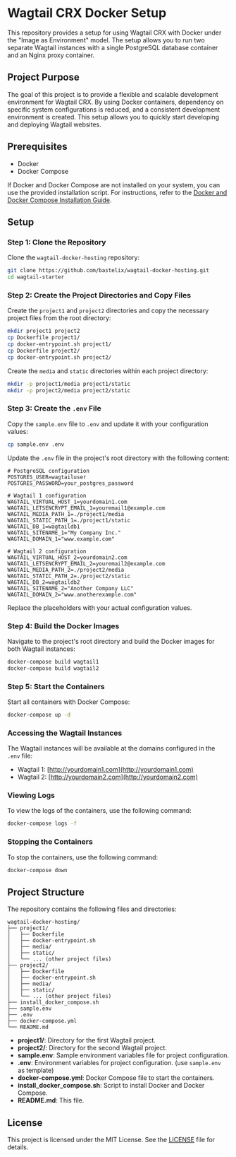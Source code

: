 # Wagtail CRX Docker Setup

This repository provides a setup for using Wagtail CRX with Docker under the "Image as Environment" model. The setup allows you to run two separate Wagtail instances with a single PostgreSQL database container and an Nginx proxy container.

## Project Purpose

The goal of this project is to provide a flexible and scalable development environment for Wagtail CRX. By using Docker containers, dependency on specific system configurations is reduced, and a consistent development environment is created. This setup allows you to quickly start developing and deploying Wagtail websites.

## Prerequisites

- Docker
- Docker Compose

If Docker and Docker Compose are not installed on your system, you can use the provided installation script. For instructions, refer to the [Docker and Docker Compose Installation Guide](README_docker_install.md).

## Setup

### Step 1: Clone the Repository

Clone the `wagtail-docker-hosting` repository:

```sh
git clone https://github.com/bastelix/wagtail-docker-hosting.git
cd wagtail-starter
```

### Step 2: Create the Project Directories and Copy Files

Create the `project1` and `project2` directories and copy the necessary project files from the root directory:

```sh
mkdir project1 project2
cp Dockerfile project1/
cp docker-entrypoint.sh project1/
cp Dockerfile project2/
cp docker-entrypoint.sh project2/
```

Create the `media` and `static` directories within each project directory:

```sh
mkdir -p project1/media project1/static
mkdir -p project2/media project2/static
```

### Step 3: Create the `.env` File

Copy the `sample.env` file to `.env` and update it with your configuration values:

```sh
cp sample.env .env
```

Update the `.env` file in the project's root directory with the following content:

```env
# PostgreSQL configuration
POSTGRES_USER=wagtailuser
POSTGRES_PASSWORD=your_postgres_password

# Wagtail 1 configuration
WAGTAIL_VIRTUAL_HOST_1=yourdomain1.com
WAGTAIL_LETSENCRYPT_EMAIL_1=youremail1@example.com
WAGTAIL_MEDIA_PATH_1=./project1/media
WAGTAIL_STATIC_PATH_1=./project1/static
WAGTAIL_DB_1=wagtaildb1
WAGTAIL_SITENAME_1="My Company Inc."
WAGTAIL_DOMAIN_1="www.example.com"

# Wagtail 2 configuration
WAGTAIL_VIRTUAL_HOST_2=yourdomain2.com
WAGTAIL_LETSENCRYPT_EMAIL_2=youremail2@example.com
WAGTAIL_MEDIA_PATH_2=./project2/media
WAGTAIL_STATIC_PATH_2=./project2/static
WAGTAIL_DB_2=wagtaildb2
WAGTAIL_SITENAME_2="Another Company LLC"
WAGTAIL_DOMAIN_2="www.anotherexample.com"
```

Replace the placeholders with your actual configuration values.

### Step 4: Build the Docker Images

Navigate to the project's root directory and build the Docker images for both Wagtail instances:

```sh
docker-compose build wagtail1
docker-compose build wagtail2
```

### Step 5: Start the Containers

Start all containers with Docker Compose:

```sh
docker-compose up -d
```

### Accessing the Wagtail Instances

The Wagtail instances will be available at the domains configured in the `.env` file:

- Wagtail 1: [http://yourdomain1.com](http://yourdomain1.com)
- Wagtail 2: [http://yourdomain2.com](http://yourdomain2.com)

### Viewing Logs

To view the logs of the containers, use the following command:

```sh
docker-compose logs -f
```

### Stopping the Containers

To stop the containers, use the following command:

```sh
docker-compose down
```

## Project Structure

The repository contains the following files and directories:

```
wagtail-docker-hosting/
├── project1/
│   ├── Dockerfile
│   ├── docker-entrypoint.sh
│   ├── media/
│   ├── static/
│   └── ... (other project files)
├── project2/
│   ├── Dockerfile
│   ├── docker-entrypoint.sh
│   ├── media/
│   ├── static/
│   └── ... (other project files)
├── install_docker_compose.sh
├── sample.env
├── .env
├── docker-compose.yml
└── README.md
```

- **project1/**: Directory for the first Wagtail project.
- **project2/**: Directory for the second Wagtail project.
- **sample.env**: Sample environment variables file for project configuration.
- **.env**: Environment variables for project configuration. (use `sample.env` as template)
- **docker-compose.yml**: Docker Compose file to start the containers.
- **install_docker_compose.sh**: Script to install Docker and Docker Compose.
- **README.md**: This file.

## License

This project is licensed under the MIT License. See the [LICENSE](LICENSE) file for details.


